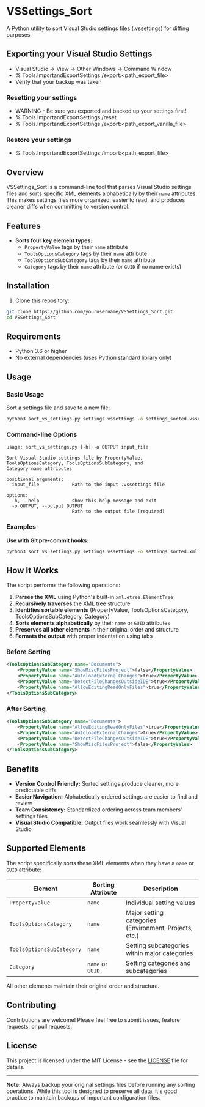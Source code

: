 # VSSettings_Sort

A Python utility to sort Visual Studio settings files (.vssettings) for diffing purposes

## Exporting your Visual Studio Settings
- Visual Studio -> View -> Other Windows -> Command Window
- % Tools.ImportandExportSettings /export:<path_export_file>
- Verify that your backup was taken
### Resetting your settings
- WARNING - Be sure you exported and backed up your settings first!
- % Tools.ImportandExportSettings /reset
- % Tools.ImportandExportSettings /export:<path_export_vanilla_file>
### Restore your settings
- % Tools.ImportandExportSettings /import:<path_export_file>


## Overview

VSSettings_Sort is a command-line tool that parses Visual Studio settings files and sorts specific XML elements alphabetically by their `name` attributes. This makes settings files more organized, easier to read, and produces cleaner diffs when committing to version control.

## Features

- **Sorts four key element types:**
  - `PropertyValue` tags by their `name` attribute
  - `ToolsOptionsCategory` tags by their `name` attribute  
  - `ToolsOptionsSubCategory` tags by their `name` attribute
  - `Category` tags by their `name` attribute (or `GUID` if no name exists)


## Installation

1. Clone this repository:
```bash
git clone https://github.com/yourusername/VSSettings_Sort.git
cd VSSettings_Sort
```

## Requirements

- Python 3.6 or higher
- No external dependencies (uses Python standard library only)

## Usage

### Basic Usage

Sort a settings file and save to a new file:
```bash
python3 sort_vs_settings.py settings.vssettings -o settings_sorted.vssettings
```

### Command-line Options

```
usage: sort_vs_settings.py [-h] -o OUTPUT input_file

Sort Visual Studio settings file by PropertyValue, ToolsOptionsCategory, ToolsOptionsSubCategory, and
Category name attributes

positional arguments:
  input_file            Path to the input .vssettings file

options:
  -h, --help            show this help message and exit
  -o OUTPUT, --output OUTPUT
                        Path to the output file (required)
```

### Examples


**Use with Git pre-commit hooks:**
```bash
python3 sort_vs_settings.py settings.vssettings -o settings_sorted.xml
```

## How It Works

The script performs the following operations:

1. **Parses the XML** using Python's built-in `xml.etree.ElementTree`
2. **Recursively traverses** the XML tree structure
3. **Identifies sortable elements** (PropertyValue, ToolsOptionsCategory, ToolsOptionsSubCategory, Category)
4. **Sorts elements alphabetically** by their `name` or `GUID` attributes
5. **Preserves all other elements** in their original order and structure
6. **Formats the output** with proper indentation using tabs

### Before Sorting
```xml
<ToolsOptionsSubCategory name="Documents">
    <PropertyValue name="ShowMiscFilesProject">false</PropertyValue>
    <PropertyValue name="AutoloadExternalChanges">true</PropertyValue>
    <PropertyValue name="DetectFileChangesOutsideIDE">true</PropertyValue>
    <PropertyValue name="AllowEditingReadOnlyFiles">true</PropertyValue>
</ToolsOptionsSubCategory>
```

### After Sorting
```xml
<ToolsOptionsSubCategory name="Documents">
    <PropertyValue name="AllowEditingReadOnlyFiles">true</PropertyValue>
    <PropertyValue name="AutoloadExternalChanges">true</PropertyValue>
    <PropertyValue name="DetectFileChangesOutsideIDE">true</PropertyValue>
    <PropertyValue name="ShowMiscFilesProject">false</PropertyValue>
</ToolsOptionsSubCategory>
```

## Benefits

- **Version Control Friendly:** Sorted settings produce cleaner, more predictable diffs
- **Easier Navigation:** Alphabetically ordered settings are easier to find and review
- **Team Consistency:** Standardized ordering across team members' settings files
- **Visual Studio Compatible:** Output files work seamlessly with Visual Studio

## Supported Elements

The script specifically sorts these XML elements when they have a `name` or `GUID` attribute:

| Element | Sorting Attribute | Description |
|---------|------------------|-------------|
| `PropertyValue` | `name` | Individual setting values |
| `ToolsOptionsCategory` | `name` | Major setting categories (Environment, Projects, etc.) |
| `ToolsOptionsSubCategory` | `name` | Setting subcategories within major categories |
| `Category` | `name` or `GUID` | Setting categories and subcategories |

All other elements maintain their original order and structure.

## Contributing

Contributions are welcome! Please feel free to submit issues, feature requests, or pull requests.


## License

This project is licensed under the MIT License - see the [LICENSE](LICENSE) file for details.


---

**Note:** Always backup your original settings files before running any sorting operations. While this tool is designed to preserve all data, it's good practice to maintain backups of important configuration files.
